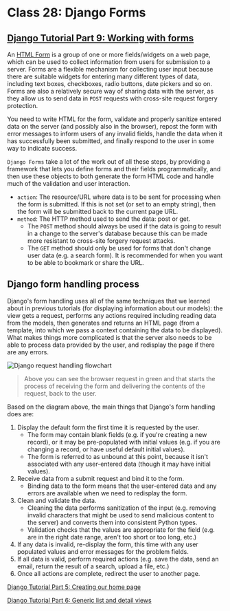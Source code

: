 # Class 28: Django Forms

## [Django Tutorial Part 9: Working with forms](https://developer.mozilla.org/en-US/docs/Learn/Server-side/Django/Forms)

An [HTML Form](https://developer.mozilla.org/en-US/docs/Learn/Forms) is a group of one or more fields/widgets on a web page, which can be used to collect information from users for submission to a server. Forms are a flexible mechanism for collecting user input because there are suitable widgets for entering many different types of data, including text boxes, checkboxes, radio buttons, date pickers and so on. Forms are also a relatively secure way of sharing data with the server, as they allow us to send data in `POST` requests with cross-site request forgery protection.

You need to write HTML for the form, validate and properly sanitize entered data on the server (and possibly also in the browser), repost the form with error messages to inform users of any invalid fields, handle the data when it has successfully been submitted, and finally respond to the user in some way to indicate success.

`Django Forms` take a lot of the work out of all these steps, by providing a framework that lets you define forms and their fields programmatically, and then use these objects to both generate the form HTML code and handle much of the validation and user interaction.

- `action`: The resource/URL where data is to be sent for processing when the form is submitted. If this is not set (or set to an empty string), then the form will be submitted back to the current page URL.
- `method`: The HTTP method used to send the data: post or get.
    - The `POST` method should always be used if the data is going to result in a change to the server's database because this can be made more resistant to cross-site forgery request attacks.
    - The `GET` method should only be used for forms that don't change user data (e.g. a search form). It is recommended for when you want to be able to bookmark or share the URL.

## Django form handling process

Django's form handling uses all of the same techniques that we learned about in previous tutorials (for displaying information about our models): the view gets a request, performs any actions required including reading data from the models, then generates and returns an HTML page (from a template, into which we pass a context containing the data to be displayed). What makes things more complicated is that the server also needs to be able to process data provided by the user, and redisplay the page if there are any errors.


![Django request handling flowchart](https://developer.mozilla.org/en-US/docs/Learn/Server-side/Django/Forms/form_handling_-_standard.png)


> Above you can see the browser request in green and that starts the process of receiving the form and delivering the contents of the request, back to the user.

Based on the diagram above, the main things that Django's form handling does are:

1. Display the default form the first time it is requested by the user.
    - The form may contain blank fields (e.g. if you're creating a new record), or it may be pre-populated with initial values (e.g. if you are changing a record, or have useful default initial values).
    - The form is referred to as unbound at this point, because it isn't associated with any user-entered data (though it may have initial values).
1. Receive data from a submit request and bind it to the form.
    - Binding data to the form means that the user-entered data and any errors are available when we need to redisplay the form.
1. Clean and validate the data.
    - Cleaning the data performs sanitization of the input (e.g. removing invalid characters that might be used to send malicious content to the server) and converts them into consistent Python types.
    - Validation checks that the values are appropriate for the field (e.g. are in the right date range, aren't too short or too long, etc.)
1. If any data is invalid, re-display the form, this time with any user populated values and error messages for the problem fields.
1. If all data is valid, perform required actions (e.g. save the data, send an email, return the result of a search, upload a file, etc.)
1. Once all actions are complete, redirect the user to another page.

































[Django Tutorial Part 5: Creating our home page](https://developer.mozilla.org/en-US/docs/Learn/Server-side/Django/Home_page)



[Django Tutorial Part 6: Generic list and detail views](https://developer.mozilla.org/en-US/docs/Learn/Server-side/Django/Generic_views)


